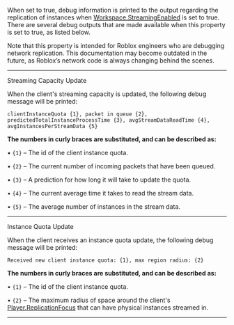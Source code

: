 When set to true, debug information is printed to the output regarding the replication of instances when [Workspace.StreamingEnabled](https://developer.roblox.com/api-reference/property/Workspace/StreamingEnabled) is set to true. There are several debug outputs that are made available when this property is set to true, as listed below.

Note that this property is intended for Roblox engineers who are debugging network replication. This documentation may become outdated in the future, as Roblox’s network code is always changing behind the scenes.

---

Streaming Capacity Update

When the client's streaming capacity is updated, the following debug message will be printed:

`clientInstanceQuota {1}, packet in queue {2}, predictedTotalInstanceProcessTime {3}, avgStreamDataReadTime {4}, avgInstancesPerStreamData {5}`

**The numbers in curly braces are substituted, and can be described as:**

• `{1}` – The id of the client instance quota.

• `{2}` – The current number of incoming packets that have been queued.

• `{3}` – A prediction for how long it will take to update the quota.

• `{4}` – The current average time it takes to read the stream data.

• `{5}` – The average number of instances in the stream data.

---

Instance Quota Update

When the client receives an instance quota update, the following debug message will be printed:

`Received new client instance quota: {1}, max region radius: {2}`

**The numbers in curly braces are substituted, and can be described as:**

• `{1}` – The id of the client instance quota.

• `{2}` – The maximum radius of space around the client's [Player.ReplicationFocus](https://developer.roblox.com/api-reference/property/Player/ReplicationFocus) that can have physical instances streamed in.

---